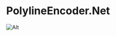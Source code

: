# PolylineEncoder.Net

![Alt](https://ci.appveyor.com/api/projects/status/github/alexframe/polylineencoder.net?branch=master&svg=true&retina=true "Title")
